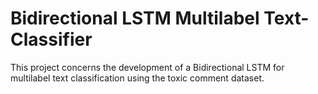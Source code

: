 # Bidirectional LSTM Multilabel Text-Classifier
 This project concerns the development of a Bidirectional LSTM for multilabel text classification using the toxic comment dataset.
